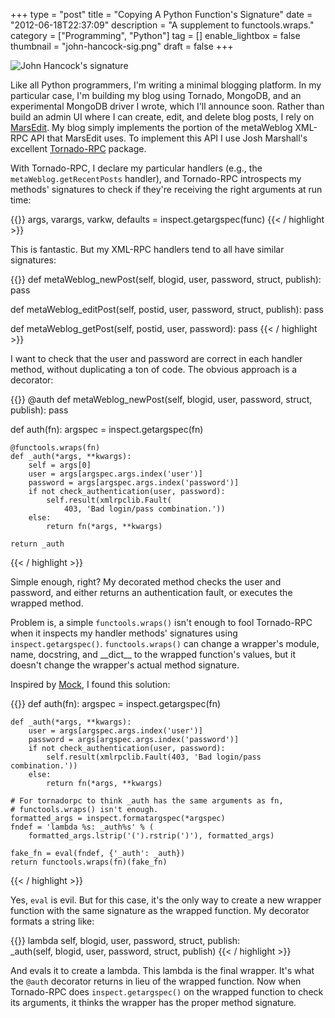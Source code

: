 +++
type = "post"
title = "Copying A Python Function's Signature"
date = "2012-06-18T22:37:09"
description = "A supplement to functools.wraps."
category = ["Programming", "Python"]
tag = []
enable_lightbox = false
thumbnail = "john-hancock-sig.png"
draft = false
+++

<p><img src="john-hancock-sig.png" style="display:block; margin-left:auto; margin-right:auto;" title="John Hancock's signature"/></p>
<p>Like all Python programmers, I'm writing a minimal blogging platform. In
my particular case, I'm building my blog using Tornado, MongoDB, and an
experimental MongoDB driver I wrote, which I'll announce soon. Rather
than build an admin UI where I can create, edit, and delete blog posts,
I rely on <a href="http://www.red-sweater.com/marsedit/">MarsEdit</a>. My blog
simply implements the portion of the metaWeblog XML-RPC API that
MarsEdit uses. To implement this API I use Josh Marshall's excellent
<a href="https://github.com/joshmarshall/tornadorpc">Tornado-RPC</a> package.</p>
<p>With Tornado-RPC, I declare my particular handlers (e.g., the
<code>metaWeblog.getRecentPosts</code> handler), and Tornado-RPC introspects my
methods' signatures to check if they're receiving the right arguments at
run time:</p>

{{<highlight python3>}}
args, varargs, varkw, defaults = inspect.getargspec(func)
{{< / highlight >}}

<p>This is fantastic. But my XML-RPC handlers tend to all have similar
signatures:</p>

{{<highlight python3>}}
def metaWeblog_newPost(self, blogid, user, password, struct, publish):
    pass

def metaWeblog_editPost(self, postid, user, password, struct, publish):
    pass

def metaWeblog_getPost(self, postid, user, password):
    pass
{{< / highlight >}}

<p>I want to check that the user and password are correct in each handler
method, without duplicating a ton of code. The obvious approach is a
decorator:</p>

{{<highlight python3>}}
@auth
def metaWeblog_newPost(self, blogid, user, password, struct, publish):
    pass

def auth(fn):
    argspec = inspect.getargspec(fn)

    @functools.wraps(fn)
    def _auth(*args, **kwargs):
        self = args[0]
        user = args[argspec.args.index('user')]
        password = args[argspec.args.index('password')]
        if not check_authentication(user, password):
            self.result(xmlrpclib.Fault(
                403, 'Bad login/pass combination.'))
        else:
            return fn(*args, **kwargs)

    return _auth
{{< / highlight >}}

<p>Simple enough, right? My decorated method checks the user and password,
and either returns an authentication fault, or executes the wrapped
method.</p>
<p>Problem is, a simple <code>functools.wraps()</code> isn't enough to fool
Tornado-RPC when it inspects my handler methods' signatures using
<code>inspect.getargspec()</code>. <code>functools.wraps()</code> can change a wrapper's
module, name, docstring, and __dict__ to the wrapped function's
values, but it doesn't change the wrapper's actual method signature.</p>
<p>Inspired by <a href="http://www.voidspace.org.uk/python/mock/">Mock</a>, I found
this solution:</p>

{{<highlight python3>}}
def auth(fn):
    argspec = inspect.getargspec(fn)

    def _auth(*args, **kwargs):
        user = args[argspec.args.index('user')]
        password = args[argspec.args.index('password')]
        if not check_authentication(user, password):
            self.result(xmlrpclib.Fault(403, 'Bad login/pass combination.'))
        else:
            return fn(*args, **kwargs)

    # For tornadorpc to think _auth has the same arguments as fn,
    # functools.wraps() isn't enough.
    formatted_args = inspect.formatargspec(*argspec)
    fndef = 'lambda %s: _auth%s' % (
        formatted_args.lstrip('(').rstrip(')'), formatted_args)

    fake_fn = eval(fndef, {'_auth': _auth})
    return functools.wraps(fn)(fake_fn)
{{< / highlight >}}

<p>Yes, <code>eval</code> is evil. But for this case, it's the only way to create a
new wrapper function with the same signature as the wrapped function. My
decorator formats a string like:</p>

{{<highlight python3>}}
lambda self, blogid, user, password, struct, publish:\
        _auth(self, blogid, user, password, struct, publish)
{{< / highlight >}}

<p>And evals it to create a lambda. This lambda is the final wrapper. It's
what the <code>@auth</code> decorator returns in lieu of the wrapped function. Now
when Tornado-RPC does <code>inspect.getargspec()</code> on the wrapped function to
check its arguments, it thinks the wrapper has the proper method
signature.</p>
